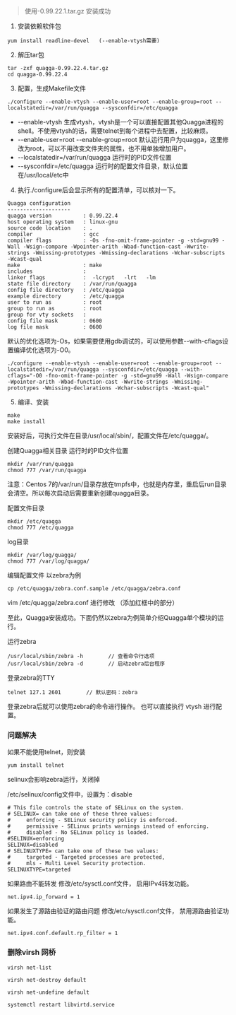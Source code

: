 >使用-0.99.22.1.tar.gz 安装成功

1. 安装依赖软件包
```
yum install readline-devel   (--enable-vtysh需要)
```

2. 解压tar包

```
tar -zxf quagga-0.99.22.4.tar.gz
cd quagga-0.99.22.4
```

3. 配置，生成Makefile文件

```
./configure --enable-vtysh --enable-user=root --enable-group=root --localstatedir=/var/run/quagga --sysconfdir=/etc/quagga

```

* --enable-vtysh 生成vtysh，vtysh是一个可以直接配置其他Quagga进程的shell。不使用vtysh的话，需要telnet到每个进程中去配置，比较麻烦。
* --enable-user=root --enable-group=root 默认运行用户为quagga，这里修改为root，可以不用改变文件夹的属性，也不用单独增加用户。
* --localstatedir=/var/run/quagga 运行时的PID文件位置
* --sysconfdir=/etc/quagga 运行时的配置文件目录，默认位置在/usr/local/etc中

4. 执行./configure后会显示所有的配置清单，可以核对一下。

```
Quagga configuration
--------------------
quagga version          : 0.99.22.4
host operating system   : linux-gnu
source code location    : .
compiler                : gcc
compiler flags          : -Os -fno-omit-frame-pointer -g -std=gnu99 -Wall -Wsign-compare -Wpointer-arith -Wbad-function-cast -Wwrite-strings -Wmissing-prototypes -Wmissing-declarations -Wchar-subscripts -Wcast-qual
make                    : make
includes                :
linker flags            :  -lcrypt   -lrt   -lm
state file directory    : /var/run/quagga
config file directory   : /etc/quagga
example directory       : /etc/quagga
user to run as          : root
group to run as         : root
group for vty sockets   :
config file mask        : 0600
log file mask           : 0600
```

默认的优化选项为-Os，如果需要使用gdb调试的，可以使用参数--with-cflags设置编译优化选项为-O0。

```
./configure --enable-vtysh --enable-user=root --enable-group=root --localstatedir=/var/run/quagga --sysconfdir=/etc/quagga --with-cflags="-O0 -fno-omit-frame-pointer -g -std=gnu99 -Wall -Wsign-compare -Wpointer-arith -Wbad-function-cast -Wwrite-strings -Wmissing-prototypes -Wmissing-declarations -Wchar-subscripts -Wcast-qual"
```

5. 编译、安装

```
make
make install
```

安装好后，可执行文件在目录/usr/local/sbin/，配置文件在/etc/quagga/。

创建Quagga相关目录
运行时的PID文件位置
```
mkdir /var/run/quagga
chmod 777 /var/run/quagga
```

注意：Centos 7的/var/run/目录存放在tmpfs中，也就是内存里，重启后run目录会清空。所以每次启动后需要重新创建quagga目录。

配置文件目录
```
mkdir /etc/quagga
chmod 777 /etc/quagga
```

log目录
```
mkdir /var/log/quagga/
chmod 777 /var/log/quagga/
```

编辑配置文件
以zebra为例
```
cp /etc/quagga/zebra.conf.sample /etc/quagga/zebra.conf
```
vim /etc/quagga/zebra.conf 进行修改
（添加红框中的部分）

至此，Quagga安装成功。下面仍然以zebra为例简单介绍Quagga单个模块的运行。

运行zebra
```
/usr/local/sbin/zebra -h        // 查看命令行选项
/usr/local/sbin/zebra -d        // 启动zebra后台程序
```

登录zebra的TTY
```
telnet 127.1 2601        // 默认密码：zebra
```

登录zebra后就可以使用zebra的命令进行操作。
也可以直接执行 vtysh 进行配置。

### 问题解决
如果不能使用telnet，则安装

```
yum install telnet
```
selinux会影响zebra运行，关闭掉

/etc/selinux/config文件中，设置为：disable

```
# This file controls the state of SELinux on the system.
# SELINUX= can take one of these three values:
#     enforcing - SELinux security policy is enforced.
#     permissive - SELinux prints warnings instead of enforcing.
#     disabled - No SELinux policy is loaded.
#SELINUX=enforcing
SELINUX=disabled
# SELINUXTYPE= can take one of these two values:
#     targeted - Targeted processes are protected,
#     mls - Multi Level Security protection.
SELINUXTYPE=targeted
```

如果路由不能转发
修改/etc/sysctl.conf文件， 启用IPv4转发功能。

```
net.ipv4.ip_forward = 1
```

如果发生了源路由验证的路由问题
修改/etc/sysctl.conf文件， 禁用源路由验证功能。

```
net.ipv4.conf.default.rp_filter = 1
```

### 删除virsh 网桥

```
virsh net-list

virsh net-destroy default

virsh net-undefine default

systemctl restart libvirtd.service
```
